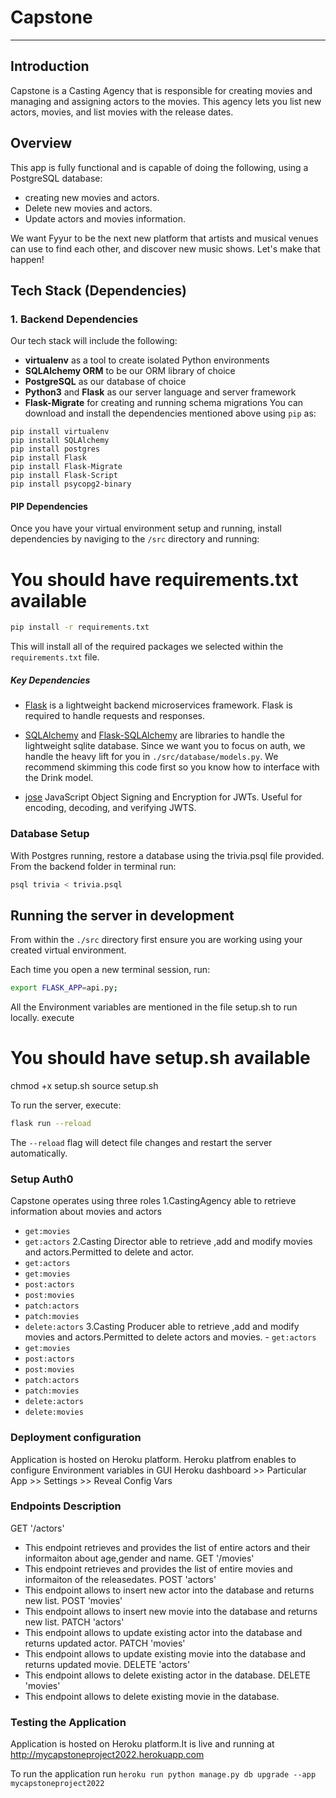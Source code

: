 # Capstone
-----------------

## Introduction

Capstone is a Casting Agency  that is responsible for creating movies and managing and assigning actors to the movies. This agency lets you list new actors, movies, and list movies with the release dates.


## Overview

This app is fully functional and is capable of doing the following, using a PostgreSQL database:

* creating new movies and actors.
* Delete new movies and actors.
* Update actors and movies information.

We want Fyyur to be the next new platform that artists and musical venues can use to find each other, and discover new music shows. Let's make that happen!

## Tech Stack (Dependencies)

### 1. Backend Dependencies
Our tech stack will include the following:
 * **virtualenv** as a tool to create isolated Python environments
 * **SQLAlchemy ORM** to be our ORM library of choice
 * **PostgreSQL** as our database of choice
 * **Python3** and **Flask** as our server language and server framework
 * **Flask-Migrate** for creating and running schema migrations
You can download and install the dependencies mentioned above using `pip` as:
```
pip install virtualenv
pip install SQLAlchemy
pip install postgres
pip install Flask
pip install Flask-Migrate
pip install Flask-Script
pip install psycopg2-binary
```
#### PIP Dependencies

Once you have your virtual environment setup and running, install dependencies by naviging to the `/src` directory and running:
# You should have requirements.txt  available
```bash
pip install -r requirements.txt
```

This will install all of the required packages we selected within the `requirements.txt` file.


##### Key Dependencies

- [Flask](http://flask.pocoo.org/) is a lightweight backend microservices framework. Flask is required to handle requests and responses.

- [SQLAlchemy](https://www.sqlalchemy.org/) and [Flask-SQLAlchemy](https://flask-sqlalchemy.palletsprojects.com/en/2.x/) are libraries to handle the lightweight sqlite database. Since we want you to focus on auth, we handle the heavy lift for you in `./src/database/models.py`. We recommend skimming this code first so you know how to interface with the Drink model.

- [jose](https://python-jose.readthedocs.io/en/latest/) JavaScript Object Signing and Encryption for JWTs. Useful for encoding, decoding, and verifying JWTS.

### Database Setup
With Postgres running, restore a database using the trivia.psql file provided. From the backend folder in terminal run:
```bash
psql trivia < trivia.psql
```

## Running the server in development

From within the `./src` directory first ensure you are working using your created virtual environment.

Each time you open a new terminal session, run:

```bash
export FLASK_APP=api.py;
```

All the Environment variables are mentioned in the file setup.sh to run locally.
execute
# You should have setup.sh  available
chmod +x setup.sh
source setup.sh

To run the server, execute:
```bash
flask run --reload
```

The `--reload` flag will detect file changes and restart the server automatically.
### Setup Auth0
Capstone operates using three roles 
1.CastingAgency 
  able to retrieve information about movies and actors
   - `get:movies`
   - `get:actors`
2.Casting Director
able to retrieve ,add and modify movies and actors.Permitted to delete and actor.
   - `get:actors`
   - `get:movies`
   - `post:actors`
   - `post:movies`
   - `patch:actors`
   - `patch:movies`
   - `delete:actors`
3.Casting Producer
able to retrieve ,add and modify movies and actors.Permitted to delete actors and movies.
    - `get:actors`
   - `get:movies`
   - `post:actors`
   - `post:movies`
   - `patch:actors`
   - `patch:movies`
   - `delete:actors`
   - `delete:movies`

### Deployment configuration
Application is hosted on Heroku platform.
Heroku platfrom enables to configure Environment variables in GUI 
 Heroku dashboard >> Particular App >> Settings >> Reveal Config Vars


### Endpoints Description
GET '/actors' 
  - This endpoint retrieves and provides the list of entire actors and their informaiton about age,gender and name.
GET '/movies'
  - This endpoint retrieves and provides the list of entire movies and informaiton of the releasedates.
POST 'actors'
  - This endpoint allows to insert new actor into the database and returns new list.
POST 'movies'
  -  This endpoint allows to insert new movie into the database and returns new list.
PATCH 'actors'
  - This endpoint allows to update existing actor into the database and returns updated actor.
PATCH 'movies'
  - This endpoint allows to update existing movie into the database and returns updated movie.
DELETE 'actors'
  -  This endpoint allows to delete existing actor in the database.
DELETE 'movies'
  -  This endpoint allows to delete existing movie in the database.

### Testing the Application
Application is hosted on Heroku platform.It is live and running at
http://mycapstoneproject2022.herokuapp.com

To run the application run
`heroku run python manage.py db upgrade --app mycapstoneproject2022`

  
